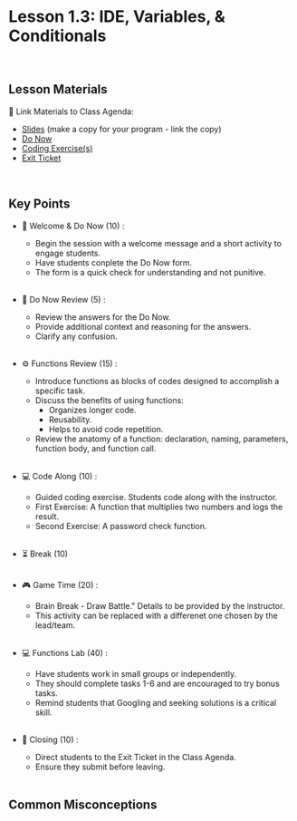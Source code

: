 # Lesson 1.3: IDE, Variables, & Conditionals

<br>

## Lesson Materials

📖 Link Materials to Class Agenda:
- [Slides](https://docs.google.com/presentation/d/1hYm9qvkOw2cVkOV96DX4kYl81YIDY5kWI5JSJ2xehss/edit?usp=sharing) (make a copy for your program - link the copy)
- [Do Now](https://forms.gle/1LGFGyc672yTNkCn9)
- [Coding Exercise(s)](https://github.com/itscodenation/flw2-u1l3-23-24-student-exercises)
- [Exit Ticket](https://forms.gle/n1WGnbamjwos3Kz76)

<br>

## Key Points

- 👋 Welcome & Do Now (10) :
    - Begin the session with a welcome message and a short activity to engage students.
    - Have students conplete the Do Now form.
    - The form is a quick check for understanding and not punitive.<br><br>

- 🔄 Do Now Review (5) :
    - Review the answers for the Do Now.
    - Provide additional context and reasoning for the answers.
    - Clarify any confusion.<br><br>

- ⚙️ Functions Review (15) :
    - Introduce functions as blocks of codes designed to accomplish a specific task.
    - Discuss the benefits of using functions:
        - Organizes longer code.
        - Reusability.
        - Helps to avoid code repetition.
    - Review the anatomy of a function: declaration, naming, parameters, function body, and function call.<br><br>

- 💻 Code Along (10) :
    - Guided coding exercise. Students code along with the instructor.
    - First Exercise: A function that multiplies two numbers and logs the result.
    - Second Exercise: A password check function.<br><br>

- ⏳ Break (10)<br><br>

- 🎮 Game Time (20) :
    - Brain Break - Draw Battle." Details to be provided by the instructor.
    - This activity can be replaced with a differenet one chosen by the lead/team.<br><br>

- 💻 Functions Lab (40) :
    - Have students work in small groups or independently.
    - They should complete tasks 1-6 and are encouraged to try bonus tasks.
    - Remind students that Googling and seeking solutions is a critical skill.<br><br>

- 👋 Closing (10) :
    - Direct students to the Exit Ticket in the Class Agenda.
    - Ensure they submit before leaving.<br><br>


## Common Misconceptions
